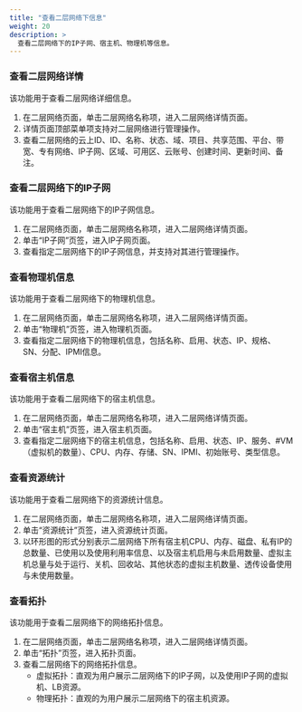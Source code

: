 ```yaml
---
title: "查看二层网络下信息"
weight: 20
description: >
  查看二层网络下的IP子网、宿主机、物理机等信息。
---
```


### 查看二层网络详情

该功能用于查看二层网络详细信息。

1. 在二层网络页面，单击二层网络名称项，进入二层网络详情页面。
2. 详情页面顶部菜单项支持对二层网络进行管理操作。
3. 查看二层网络的云上ID、ID、名称、状态、域、项目、共享范围、平台、带宽、专有网络、IP子网、区域、可用区、云账号、创建时间、更新时间、备注。

### 查看二层网络下的IP子网

该功能用于查看二层网络下的IP子网信息。

1. 在二层网络页面，单击二层网络名称项，进入二层网络详情页面。
2. 单击“IP子网”页签，进入IP子网页面。
3. 查看指定二层网络下的IP子网信息，并支持对其进行管理操作。

### 查看物理机信息

该功能用于查看二层网络下的物理机信息。

1. 在二层网络页面，单击二层网络名称项，进入二层网络详情页面。
2. 单击“物理机”页签，进入物理机页面。
3. 查看指定二层网络下的物理机信息，包括名称、启用、状态、IP、规格、SN、分配、IPMI信息。

### 查看宿主机信息

该功能用于查看二层网络下的宿主机信息。

1. 在二层网络页面，单击二层网络名称项，进入二层网络详情页面。
2. 单击“宿主机”页签，进入宿主机页面。
3. 查看指定二层网络下的宿主机信息，包括名称、启用、状态、IP、服务、#VM（虚拟机的数量）、CPU、内存、存储、SN、IPMI、初始账号、类型信息。

### 查看资源统计

该功能用于查看二层网络下的资源统计信息。

1. 在二层网络页面，单击二层网络名称项，进入二层网络详情页面。
2. 单击“资源统计”页签，进入资源统计页面。
3. 以环形图的形式分别表示二层网络下所有宿主机CPU、内存、磁盘、私有IP的总数量、已使用以及使用利用率信息、以及宿主机启用与未启用数量、虚拟主机总量与处于运行、关机、回收站、其他状态的虚拟主机数量、透传设备使用与未使用数量。

### 查看拓扑

该功能用于查看二层网络下的网络拓扑信息。

1. 在二层网络页面，单击二层网络名称项，进入二层网络详情页面。
2. 单击“拓扑”页签，进入拓扑页面。
3. 查看二层网络下的网络拓扑信息。
    - 虚拟拓扑：直观为用户展示二层网络下的IP子网，以及使用IP子网的虚拟机、LB资源。
    - 物理拓扑：直观的为用户展示二层网络下的宿主机资源。


